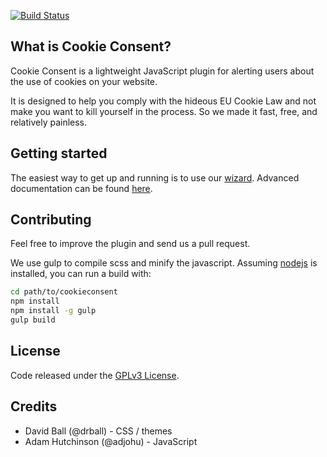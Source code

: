 [![Build Status](https://travis-ci.org/silktide/cookieconsent2.svg)](https://travis-ci.org/silktide/cookieconsent2)

## What is Cookie Consent? 

Cookie Consent is a lightweight JavaScript plugin for alerting users about the use of cookies on your website.

It is designed to help you comply with the hideous EU Cookie Law and not make you want to kill yourself in the process. So we made it fast, free, and relatively painless.

## Getting started

The easiest way to get up and running is to use our [wizard](http://silktide.com/tools/cookie-consent/download/). Advanced documentation can be found [here](http://silktide.com/tools/cookie-consent/docs/).

## Contributing

Feel free to improve the plugin and send us a pull request.  

We use gulp to compile scss and minify the javascript. Assuming [nodejs](http://nodejs.org/) is installed, you can run a build with:

```sh
cd path/to/cookieconsent
npm install
npm install -g gulp
gulp build
```

## License
Code released under the [GPLv3 License](http://www.gnu.org/copyleft/gpl.html).

## Credits

+ David Ball (@drball) - CSS / themes  
+ Adam Hutchinson (@adjohu) - JavaScript

